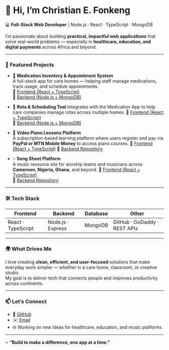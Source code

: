 # 👋 Hi, I’m Christian E. Fonkeng  

💻 **Full-Stack Web Developer** | Node.js · React · TypeScript · MongoDB  

I’m passionate about building **practical, impactful web applications** that solve real-world problems — especially in **healthcare, education, and digital payments** across Africa and beyond.  

---

### 🚀 Featured Projects

- 🏥 **Medication Inventory & Appointment System**  
  A full-stack app for care homes — helping staff manage medications, track usage, and schedule appointments.  
  🔗 [Frontend (React + TypeScript)](https://github.com/fonkengChris/MedicationInventoryReact_TS)  
  🔗 [Backend (Node.js + MongoDB)](https://github.com/fonkengChris/MedicationInventoryNode)

- 🧾 **Rota & Scheduling Tool**
  Integrates with the Medication App to help care companies manage rotas across multiple homes.
  🔗 [Frontend (React + TypeScript)](https://github.com/fonkengChris/MyRotaProReact)  
  🔗 [Backend (Node.js + MongoDB)](https://github.com/fonkengChris/MyRotaProNode)

- 🎹 **Video Piano Lessons Platform**  
  A subscription-based learning platform where users register and pay via **PayPal or MTN Mobile Money** to access piano courses. 
  🔗 [Frontend (React + TypeScript)](https://github.com/fonkengChris/PianoLessons-Frontend)
  🔗 [Backend Repository](https://github.com/fonkengChris/PianoLessons-Backend)


- 🎶 **Song Sheet Platform**  
  A music resource site for worship teams and musicians across **Cameroon, Nigeria, Ghana**, and beyond.
  🔗 [Frontend (React + TypeScript)](https://github.com/fonkengChris/SongBankTS)   
  🔗 [Backend Repository](https://github.com/fonkengChris/songBankNode)

---

### 🛠️ Tech Stack

| Frontend | Backend | Database | Other |
|-----------|----------|-----------|--------|
| React · TypeScript | Node.js · Express | MongoDB | GitHub · GoDaddy · REST APIs |

---

### 🌍 What Drives Me

I love creating **clean, efficient, and user-focused** solutions that make everyday work simpler — whether in a care home, classroom, or creative studio.  
My goal is to deliver tech that connects people and improves productivity across continents.

---

### 📫 Let’s Connect

- 💼 [GitHub](https://github.com/fonkengChris)  
- ✉️ [Email](mailto:christianfonkeng@outlook.com) 
- 🌐 Working on new ideas for healthcare, education, and music platforms  

---

⭐ **“Build to make a difference, one app at a time.”**
